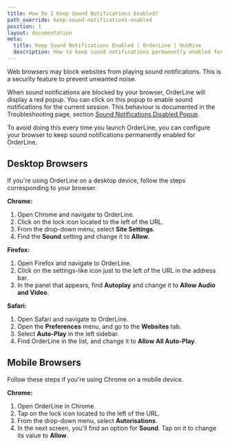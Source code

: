 ```yaml
---
title: How Do I Keep Sound Notifications Enabled?
path_override: keep-sound-notifications-enabled
position: 1
layout: documentation
meta:
  title: Keep Sound Notifications Enabled | OrderLine | HubRise
  description: How to keep sound notifications permanently enabled for OrderLine on your desktop or mobile browser.
---
```


Web browsers may block websites from playing sound notifications. This is a security feature to prevent unwanted noise.

When sound notifications are blocked by your browser, OrderLine will display a red popup. You can click on this popup to enable sound notifications for the current session. This behaviour is documented in the Troubleshooting page, section [Sound Notifications Disabled Popup](/apps/orderline/troubleshooting/#disabled-sound-notifications-popup).

To avoid doing this every time you launch OrderLine, you can configure your browser to keep sound notifications permanently enabled for OrderLine.

## Desktop Browsers

If you're using OrderLine on a desktop device, follow the steps corresponding to your browser.

**Chrome:**

1. Open Chrome and navigate to OrderLine.
2. Click on the lock icon located to the left of the URL.
3. From the drop-down menu, select **Site Settings**.
4. Find the **Sound** setting and change it to **Allow**.

**Firefox:**

1. Open Firefox and navigate to OrderLine.
2. Click on the settings-like icon just to the left of the URL in the address bar.
3. In the panel that appears, find **Autoplay** and change it to **Allow Audio and Video**.

**Safari:**

1. Open Safari and navigate to OrderLine.
2. Open the **Preferences** menu, and go to the **Websites** tab.
3. Select **Auto-Play** in the left sidebar.
4. Find OrderLine in the list, and change it to **Allow All Auto-Play**.

## Mobile Browsers

Follow these steps if you're using Chrome on a mobile device.

**Chrome:**

1. Open OrderLine in Chrome.
2. Tap on the lock icon located to the left of the URL.
3. From the drop-down menu, select **Autorisations**.
4. In the next screen, you'll find an option for **Sound**. Tap on it to change its value to **Allow**.
